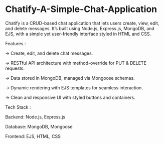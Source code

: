 # Chatify-A-Simple-Chat-Application
Chatify is a CRUD-based chat application that lets users create, view, edit, and delete messages. It’s built using Node.js, Express.js, MongoDB, and EJS, with a simple yet user-friendly interface styled in HTML and CSS.

Features :

-> Create, edit, and delete chat messages.

-> RESTful API architecture with method-override for PUT & DELETE requests.

-> Data stored in MongoDB, managed via Mongoose schemas.

-> Dynamic rendering with EJS templates for seamless interaction.

-> Clean and responsive UI with styled buttons and containers.

Tech Stack :

Backend: Node.js, Express.js

Database: MongoDB, Mongoose

Frontend: EJS, HTML, CSS
